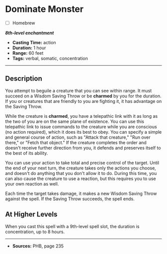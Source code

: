 # Dominate Monster
- [ ] Homebrew

***8th-level enchantment***
- **Casting Time:** action
- **Duration:** 1 hour
- **Range:** 60 feet
- **Tags:** verbal, somatic, concentration

---

## Description
You attempt to beguile a creature that you can see within range.
It must succeed on a Wisdom Saving Throw or be **charmed** by you for the duration.
If you or creatures that are friendly to you are fighting it, it has advantage on the Saving Throw.

While the creature is **charmed**, you have a telepathic link with it as long as the two of you are on the same plane of existence.
You can use this telepathic link to issue commands to the creature while you are conscious (no action required), which it does its best to obey.
You can specify a simple and general course of action, such as "Attack that creature," "Run over there," or "Fetch that object." If the creature completes the order and doesn't receive further direction from you, it defends and preserves itself to the best of its ability.

You can use your action to take total and precise control of the target.
Until the end of your next turn, the creature takes only the actions you choose, and doesn't do anything that you don't allow it to do.
During this time, you can also cause the creature to use a reaction, but this requires you to use your own reaction as well.

Each time the target takes damage, it makes a new Wisdom Saving Throw against the spell.
If the Saving Throw succeeds, the spell ends.

## At Higher Levels
When you cast this spell with a 9th-level spell slot, the duration is concentration, up to 8 hours.

---

- **Sources:** PHB, page 235
